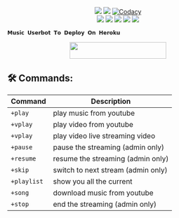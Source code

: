 </p>
<p align="center">
    <a href="https://www.python.org/" alt="made-with-python"> <img src="https://img.shields.io/badge/Made%20with-Python-black.svg?style=flat-square&logo=python&logoColor=blue&color=red" /></a>
    <a href="https://github.com/adudon10/tgdinn/graphs/commit-activity" alt="Maintenance"> <img src="https://img.shields.io/badge/Maintained%3F-yes-red.svg?style=flat-square" /></a>
    <a href="https://app.codacy.com/gh/adudon10/tgdinn/dashboard"> <img src="https://img.shields.io/codacy/grade/a723cb464d5a4d25be3152b5d71de82d?color=red&logo=codacy&style=flat-square" alt="Codacy" /></a><br>
    <a href="https://github.com/adudon10/tgdinn"> <img src="https://img.shields.io/github/repo-size/adudon10/tgdinn?color=red&logo=github&logoColor=blue&style=flat-square" /></a>
    <a href="https://github.com/adudon10/tgdinn/commits/main"> <img src="https://img.shields.io/github/last-commit/adudon10/tgdinn?color=red&logo=github&logoColor=blue&style=flat-square" /></a>
    <a href="https://github.com/adudon10/tgdinn/issues"> <img src="https://img.shields.io/github/issues/adudon10/tgdinn?color=red&logo=github&logoColor=blue&style=flat-square" /></a>
    <a href="https://github.com/adudon10/tgdinn/network/members"> <img src="https://img.shields.io/github/forks/adudon10/tgdinn?color=red&logo=github&logoColor=blue&style=flat-square" /></a>  
    <a href="https://github.com/adudon10/tgdinn/network/members"> <img src="https://img.shields.io/github/stars/adudon10/tgdinn?color=red&logo=github&logoColor=blue&style=flat-square" /></a>  
</p>






    𝗠𝘂𝘀𝗶𝗰 𝗨𝘀𝗲𝗿𝗯𝗼𝘁 𝗧𝗼 𝗗𝗲𝗽𝗹𝗼𝘆 𝗢𝗻 𝗛𝗲𝗿𝗼𝗸𝘂


<p align="center"><a href="https://heroku.com/deploy?template=https://github.com/adudon10/tgdinn"> <img src="https://img.shields.io/badge/Deploy%20To%20Heroku-blue?style=for-the-badge&logo=heroku" width="220" height="38.45"/></a></p>


## 🛠 Commands:
| Command | Description |
| ------ | ------ |
| `+play` | play music from youtube |
| `+vplay` | play video from youtube |
| `+vplay` | play video live streaming video |
| `+pause` | pause the streaming (admin only) |
| `+resume` | resume the streaming (admin only) |
| `+skip` | switch to next stream (admin only) |
| `+playlist` | show you all the current | stream list |
| `+song` | download music from youtube |
| `+stop` | end the streaming (admin only) |

